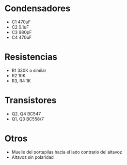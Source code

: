 # Condensadores
* C1 470uF
* C2 0.1uF
* C3 680pF
* C4 470uF

# Resistencias
* R1 330K o similar
* R2 10K
* R3, R4 1K

# Transistores
* Q2, Q4 BC547
* Q1, Q3 BC558/7

# Otros
* Muelle del portapilas hacia el lado contrario del altavoz
* Altavoz sin polaridad
